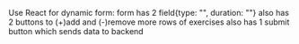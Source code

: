 Use React for dynamic form:
    form has 2 field{type: "", duration: ""}
    also has 2 buttons to (+)add and (-)remove more rows of exercises
    also has 1 submit button which sends data to backend